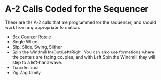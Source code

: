 

# A-2 Calls Coded for the Sequencer
These are the A-2 calls that are programmed for the sequencer, and should work
from any appropriate formation.

- Box Counter Rotate
- Single Wheel
- Slip, Slide, Swing, Slither
- Spin the Windmill In/Out/Left/Right. You can also use formations where
the centers are facing couples, and with Left Spin the Windmill they will
step to a left-hand wave.
- Transfer and <anything>
- Zig Zag family


